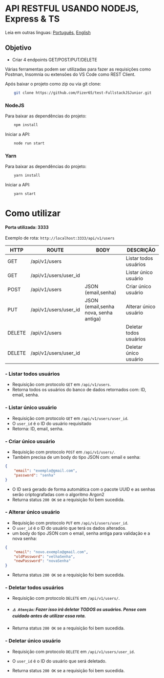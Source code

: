 
# API RESTFUL USANDO NODEJS, Express & TS

Leia em outras linguas: [Português](README.md), [English](README.en-US.md)

## Objetivo
- Criar 4 endpoints GET/POST/PUT/DELETE

Várias ferramentas podem ser utilizadas para fazer as requisições como Postman, Insomnia ou extensões do VS Code como REST Client.

Após baixar o projeto como zip ou via git clone:
```sh
	git clone https://github.com/Fizer65/test-FullstackJSJunior.git
```
### NodeJS
Para baixar as dependências do projeto:
```sh
	npm install
```
Iniciar a API:
```sh
	node run start
```
### Yarn
Para baixar as dependências do projeto:
```sh
	yarn install
```
Iniciar a API:
```sh
	yarn start
```

# Como utilizar
#### Porta utilizada: 3333
Exemplo de rota: `http://localhost:3333/api/v1/users` 

|  HTTP  |        	ROUTE          |	                BODY    	 	           |	        DESCRIÇÃO       |
|--------|-------------------------|-----------------------------------------|--------------------------|
| GET    |	/api/v1/users          |	              	                       |  Listar todos usuários   | 
| GET    |	/api/v1/users/user_id  |		    	                               |  Listar único usuário    |
| POST   |	/api/v1/users          |  JSON (email,senha) 	                   |	Criar único usuário     |
| PUT    |	/api/v1/users/user_id  |  JSON (email,senha nova, senha antiga)  |	Alterar único usuário   |
| DELETE |	/api/v1/users	         |	                    	                 |  Deletar todos usuários  |
| DELETE |  /api/v1/users/user_id  |		                 	                   |  Deletar único usuário   |

### - Listar todos usuários
- Requisição com protocolo `GET` em `/api/v1/users`.
- Retorna todos os usuários do banco de dados retornados com: ID, email, senha.

### - Listar único usuário
- Requisição com protocolo `GET` em `/api/v1/users/user_id`.
- O `user_id` é o ID do usuário requisitado
- Retorna: ID, email, senha.

### - Criar único usuário
- Requisição com protocolo `POST` em `/api/v1/users/`.
- Também precisa de um body do tipo JSON com: email e senha:
```json
{
	"email": "exemplo@gmail.com",
	"password": "senha"
}
```
- O ID será gerado de forma automática com o pacote UUID e as senhas serão criptografadas com o algoritmo Argon2
- Returna status `200 OK` se a requisição foi bem sucedida.

### - Alterar único usuário
- Requisição com protocolo `PUT` em `/api/v1/users/user_id`. 
- O `user_id` é o ID do usuário que terá os dados alterados.
- um body do tipo JSON com o email, senha antiga para validação e a nova senha:

```json
{
	"email": "novo.exemplo@gmail.com",
	"oldPassword": "velhaSenha",
	"newPassword": "novaSenha"
}
```
- Returna status `200 OK` se a requisição foi bem sucedida.

### - Deletar todos usuários
- Requisição com protocolo `DELETE` em `/api/v1/users/`. 
- ##### `⚠️ Atenção`: Fazer isso irá deletar TODOS os usuários. Pense com cuidado antes de utilizar essa rota.

- Returna status `200 OK` se a requisição foi bem sucedida.

### - Deletar único usuário
- Requisição com protocolo `DELETE` em `/api/v1/users/user_id`.
- O `user_id` é o ID do usuário que será deletado.

- Returna status `200 OK` se a requisição foi bem sucedida.